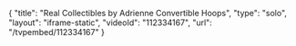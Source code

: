{
    "title": "Real Collectibles by Adrienne Convertible Hoops",
    "type": "solo",
    "layout": "iframe-static",
    "videoId": "112334167",
    "url": "\/tvpembed\/112334167"
}